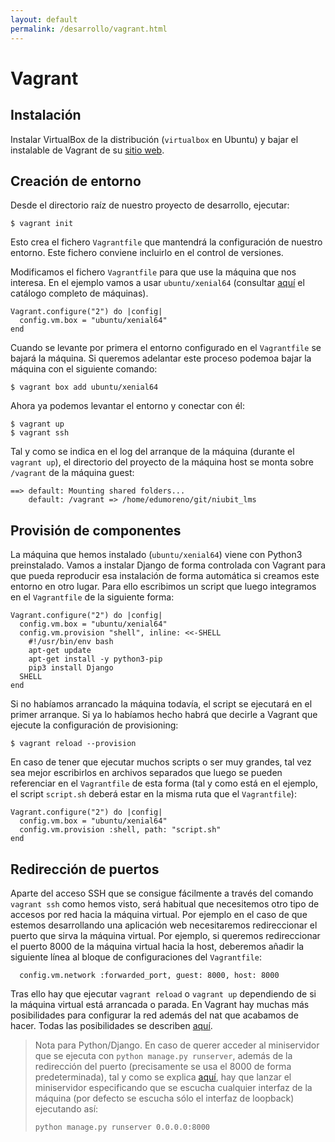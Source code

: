 ```yaml
---
layout: default
permalink: /desarrollo/vagrant.html
---
```


# Vagrant

## Instalación

Instalar VirtualBox de la distribución (`virtualbox` en Ubuntu) y bajar el instalable de Vagrant de su [sitio web](https://www.vagrantup.com/downloads.html).

## Creación de entorno

Desde el directorio raíz de nuestro proyecto de desarrollo, ejecutar:

```
$ vagrant init
```

Esto crea el fichero `Vagrantfile` que mantendrá la configuración de nuestro entorno. Este fichero conviene incluirlo en el control de versiones.

Modificamos el fichero `Vagrantfile` para que use la máquina que nos interesa. En el ejemplo vamos a usar `ubuntu/xenial64` (consultar [aquí](https://app.vagrantup.com/boxes/search) el catálogo completo de máquinas).

```
Vagrant.configure("2") do |config|
  config.vm.box = "ubuntu/xenial64"
end
```

Cuando se levante por primera el entorno configurado en el `Vagrantfile` se bajará la máquina. Si queremos adelantar este proceso podemoa bajar la máquina con el siguiente comando:

```
$ vagrant box add ubuntu/xenial64
```

Ahora ya podemos levantar el entorno y conectar con él:

```
$ vagrant up
$ vagrant ssh
```

Tal y como se indica en el log del arranque de la máquina (durante el `vagrant up`), el directorio del proyecto de la máquina host se monta sobre `/vagrant` de la máquina guest:

```
==> default: Mounting shared folders...
    default: /vagrant => /home/edumoreno/git/niubit_lms
```

## Provisión de componentes

La máquina que hemos instalado (`ubuntu/xenial64`) viene con Python3 preinstalado. Vamos a instalar Django de forma controlada con Vagrant para que pueda reproducir esa instalación de forma automática si creamos este entorno en otro lugar. Para ello escribimos un script que luego integramos en el `Vagrantfile` de la siguiente forma:

```
Vagrant.configure("2") do |config|
  config.vm.box = "ubuntu/xenial64"
  config.vm.provision "shell", inline: <<-SHELL
    #!/usr/bin/env bash
    apt-get update
    apt-get install -y python3-pip
    pip3 install Django
  SHELL
end
```

Si no habíamos arrancado la máquina todavía, el script se ejecutará en el primer arranque. Si ya lo habíamos hecho habrá que decirle a Vagrant que ejecute la configuración de provisioning:

```
$ vagrant reload --provision
```

En caso de tener que ejecutar muchos scripts o ser muy grandes, tal vez sea mejor escribirlos en archivos separados que luego se pueden referenciar en el `Vagrantfile` de esta forma (tal y como está en el ejemplo, el script `script.sh` deberá estar en la misma ruta que el `Vagrantfile`):

```
Vagrant.configure("2") do |config|
  config.vm.box = "ubuntu/xenial64"
  config.vm.provision :shell, path: "script.sh"
end
```

## Redirección de puertos

Aparte del acceso SSH que se consigue fácilmente a través del comando `vagrant ssh` como hemos visto, será habitual que necesitemos otro tipo de accesos por red hacia la máquina virtual. Por ejemplo en el caso de que estemos desarrollando una aplicación web necesitaremos redireccionar el puerto que sirva la máquina virtual. Por ejemplo, si queremos redireccionar el puerto 8000 de la máquina virtual hacia la host, deberemos añadir la siguiente línea al bloque de configuraciones del `Vagrantfile`:

```
  config.vm.network :forwarded_port, guest: 8000, host: 8000
```

Tras ello hay que ejecutar `vagrant reload` o `vagrant up` dependiendo de si la máquina virtual está arrancada o parada. En Vagrant hay muchas más posibilidades para configurar la red además del nat que acabamos de hacer. Todas las posibilidades se describen [aquí](https://www.vagrantup.com/docs/networking/).

>Nota para Python/Django. En caso de querer acceder al miniservidor que se ejecuta con `python manage.py runserver`, además de la redirección del puerto (precisamente se usa el 8000 de forma predeterminada), tal y como se explica [aquí](https://stackoverflow.com/questions/18157353/connection-reset-when-port-forwarding-with-vagrant), hay que lanzar el miniservidor especificando que se escucha cualquier interfaz de la máquina (por defecto se escucha sólo el interfaz de loopback) ejecutando así:
>
>```
>python manage.py runserver 0.0.0.0:8000
>```

